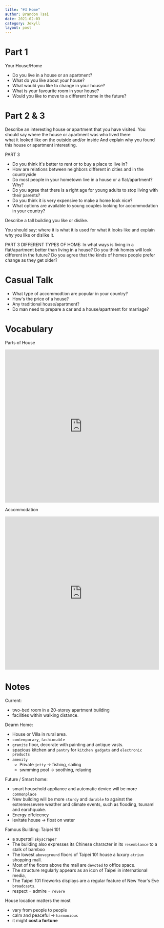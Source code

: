 ```yaml
---
title: "#3 Home"
author: Brandon Tsai
date: 2021-02-03
category: Jekyll
layout: post
---
```


Part 1
======


Your House/Home
- Do you live in a house or an apartment?
- What do you like about your house?
- What would you like to change in your house?
- What is your favourite room in your house?
- Would you like to move to a different home in the future?


Part 2 & 3
==========


Describe an interesting house or apartment that you have visited. You should say
where the house or apartment was 
who lived there  
what it looked like on the outside and/or inside 
And explain why you found this house or apartment interesting.

PART 3
- Do you think it's better to rent or to buy a place to live in?
- How are relations between neighbors different in cities and in the countryside
- Do most people in your hometown live in a house or a flat/apartment? Why?
- Do you agree that there is a right age for young adults to stop living with their parents?
- Do you think it is very expensive to make a home look nice?
- What options are available to young couples looking for accommodation in your country?


Describe a tall building you like or dislike.

You should say:
where it is
what it is used for
what it looks like
and explain why you like or dislike it.

PART 3
DIFFERENT TYPES OF HOME:
In what ways is living in a flat/apartment better than living in a house?
Do you think homes will look different in the future?
Do you agree that the kinds of homes people prefer change as they get older?


Casual Talk
=========

- What type of accommodtion are popular in your country?
- How's the price of a house?
- Any traditional house/apartment?
- Do man need to prepare a car and a house/apartment for marriage?


Vocabulary
===========

Parts of House

<iframe src="https://quizlet.com/566195172/flashcards/embed?i=7u4xy&x=1jj1" height="500" width="100%" style="border:0"></iframe>


Accommodation

<iframe src="https://quizlet.com/508001223/flashcards/embed?i=7u4xy&x=1jj1" height="500" width="100%" style="border:0"></iframe>


Notes
=====

Current:
- two-bed room in a 20-storey apartment building 
- facilities within walking distance.

Dearm Home:
- House or Villa in rural area.
- `contemporary`, `fashionable`
- `granite` floor, decorate with painting and antique vasts.
- spacious kitchen and `pantry` for `kitchen gadgets` and `electronic products`
- `amenity`
  - Private `jetty` -> fishing, sailing
  - swmming pool -> soothing, relaxing


Future / Smart home:
  - smart household appliance and automatic device will be more `commonplace`
  - New building will be more `sturdy` and `durable` to against the extreme/severe weather and climate events, such as flooding, tsunami and earchquake.
  - Energy effeicency
  - levitate house -> float on water


Famous Building: Taipei 101

- a supertall `skyscraper`
- The building also expresses its Chinese character in its `resemblance` to a stalk of bamboo
- The lowest `aboveground` floors of Taipei 101 house a luxury `atrium` shopping mall. 
- Most of the floors above the mall are `devoted` to office space.
- The structure regularly appears as an icon of Taipei in international media, 
- The Taipei 101 fireworks displays are a regular feature of New Year's Eve `broadcasts`.
- respect = admire = `revere` 


House location matters the most
- vary from people to people
- calm and peaceful -> `harmonious`
- it might **cost a fortune**